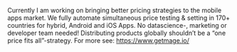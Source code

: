 Currently I am working on bringing better pricing strategies to the mobile apps market. We fully automate simultaneous price testing & setting in 170+ countries for hybrid, Android and iOS Apps. No datascience-, marketing or developer team needed! Distributing products globally shouldn’t be a “one price fits all”-strategy.
For more see: https://www.getmage.io/
